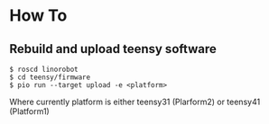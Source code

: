 # How To

## Rebuild and upload teensy software

```
$ roscd linorobot
$ cd teensy/firmware
$ pio run --target upload -e <platform>

```
Where currently platform is either teensy31 (Plarform2) or teensy41 (Platform1)





